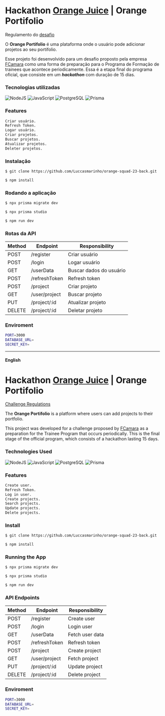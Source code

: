 # Hackathon [Orange Juice](https://tech.orangejuice.com.br/orangejuice) | Orange Portifolio

Regulamento do [desafio](https://drive.google.com/file/d/1nU0Hve2W4tEQ2u1Xtc1tb0bVFTD1idIL/view)

O **Orange Portifolio** é uma plataforma onde o usuário pode adicionar projetos ao seu portifolio.

Esse projeto foi desenvolvido para um desafio proposto pela empresa [FCamara](https://www.fcamara.com.br/) como uma forma de preparação para o Programa de Formação de trainees que acontece periodicamente. Essa é a etapa final do programa oficial, que consiste em um _**hackathon**_ com duração de 15 dias.

### Tecnologias utilizadas

![NodeJS](https://img.shields.io/badge/Node.js-43853D?style=for-the-badge&logo=node.js&logoColor=white) ![JavaScript](https://img.shields.io/badge/JavaScript-323330?style=for-the-badge&logo=javascript&logoColor=F7DF1E) ![PostgreSQL](https://img.shields.io/badge/PostgreSQL-316192?style=for-the-badge&logo=postgresql&logoColor=white) ![Prisma](https://img.shields.io/badge/Prisma-3982CE?style=for-the-badge&logo=Prisma&logoColor=white)

### Features

```bash
Criar usuário.
Refresh Token.
Logar usuário.
Criar projetos.
Buscar projetos.
Atualizar projetos.
Deleter projetos.
```

### Instalação

```bash
$ git clone https://github.com/Luccasmarinho/orange-squad-23-back.git

$ npm install
```

### Rodando a aplicação

```bash
$ npx prisma migrate dev

$ npx prisma studio

$ npm run dev
```

### Rotas da API

| Method | Endpoint      | Responsibility          |
| ------ | ------------- | ----------------------- |
| POST   | /register     | Criar usuário           |
| POST   | /login        | Logar usuário           |
| GET    | /userData     | Buscar dados do usuário |
| POST   | /refreshToken | Refresh token           |
| POST   | /project      | Criar projeto           |
| GET    | /user/project | Buscar projeto          |
| PUT    | /project/:id  | Atualizar projeto       |
| DELETE | /project/:id  | Deletar projeto         |

### Enviroment

```bash
PORT=3000
DATABASE_URL=
SECRET_KEY=
```

---

#### English

# Hackathon [Orange Juice](https://tech.orangejuice.com.br/orangejuice) | Orange Portifolio

[Challenge Regulations](https://drive.google.com/file/d/1nU0Hve2W4tEQ2u1Xtc1tb0bVFTD1idIL/view)

The **Orange Portifolio** is a platform where users can add projects to their portfolio.

This project was developed for a challenge proposed by [FCamara](https://www.fcamara.com.br/) as a preparation for the Trainee Program that occurs periodically. This is the final stage of the official program, which consists of a hackathon lasting 15 days.

### Technologies Used

![NodeJS](https://img.shields.io/badge/Node.js-43853D?style=for-the-badge&logo=node.js&logoColor=white) ![JavaScript](https://img.shields.io/badge/JavaScript-323330?style=for-the-badge&logo=javascript&logoColor=F7DF1E) ![PostgreSQL](https://img.shields.io/badge/PostgreSQL-316192?style=for-the-badge&logo=postgresql&logoColor=white) ![Prisma](https://img.shields.io/badge/Prisma-3982CE?style=for-the-badge&logo=Prisma&logoColor=white)

### Features

```bash
Create user.
Refresh Token.
Log in user.
Create projects.
Search projects.
Update projects.
Delete projects.
```

### Install

```bash
$ git clone https://github.com/Luccasmarinho/orange-squad-23-back.git

$ npm install
```

### Running the App

```bash
$ npx prisma migrate dev

$ npx prisma studio

$ npm run dev
```

### API Endpoints

| Method | Endpoint      | Responsibility  |
| ------ | ------------- | --------------- |
| POST   | /register     | Create user     |
| POST   | /login        | Login user      |
| GET    | /userData     | Fetch user data |
| POST   | /refreshToken | Refresh token   |
| POST   | /project      | Create project  |
| GET    | /user/project | Fetch project   |
| PUT    | /project/:id  | Update project  |
| DELETE | /project/:id  | Delete project  |

### Enviroment

```bash
PORT=3000
DATABASE_URL=
SECRET_KEY=
```
